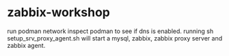 # zabbix-workshop
run podman network inspect podman to see if dns is enabled. 
running sh setup_srv_proxy_agent.sh will start a mysql, zabbix, zabbix proxy server and zabbix agent.   
